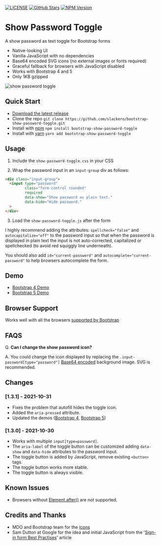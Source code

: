 [![LICENSE](https://img.shields.io/badge/license-MIT-lightgrey.svg)](https://raw.githubusercontent.com/slackero/bootstrap-show-password-toggle/master/LICENSE)
[![GitHub Stars](https://img.shields.io/github/stars/coliff/bootstrap-show-password-toggle.svg?label=github%20stars)](https://github.com/coliff/bootstrap-show-password-toggle)
[![NPM Version](https://img.shields.io/npm/v/bootstrap-show-password-toggle)](https://www.npmjs.com/package/bootstrap-show-password-toggle)

# Show Password Toggle

A show password as text toggle for Bootstrap forms

- Native-looking UI
- Vanilla JavaScript with no dependencies
- Base64 encoded SVG icons (no external images or fonts required)
- Graceful fallback for browsers with JavaScript disabled
- Works with Bootstrap 4 and 5
- Only 1KB gzipped

![show password toggle](https://christianoliff.com/img/2020/show-password-toggle-anim.gif)

## Quick Start

- [Download the latest release](https://github.com/slackero/bootstrap-show-password-toggle/releases)
- Clone the repo `git clone https://github.com/slackero/bootstrap-show-password-toggle.git`
- Install with [npm](https://www.npmjs.com/package/bootstrap-show-password-toggle) `npm install bootstrap-show-password-toggle`
- Install with [yarn](https://yarnpkg.com/package/bootstrap-show-password-toggle) `yarn add bootstrap-show-password-toggle`

## Usage

1. Include the `show-password-toggle.css` in your CSS

2. Wrap the password input in an `input-group` div as follows:

```html
<div class="input-group">
  <input type="password"
         class="form-control rounded"
         required
         data-show="Show password as plain text."
         data-hide="Hide password."
  >
</div>
```

3. Load the `show-password-toggle.js` after the form

I highly recommend adding the attributes: `spellcheck="false"` and `autocapitalize="off"` to the password input so that when the password is displayed in plain text the input is not auto-corrected, capitalized or spellchecked (to avoid red squiggly line underneath).

You should also add `id="current-password"` and `autocomplete="current-password"` to help browsers autocomplete the form.

## Demo

- [Bootstrap 4 Demo](https://slackero.github.io/bootstrap-show-password-toggle/tests/bootstrap4-sign-in/)
- [Bootstrap 5 Demo](https://slackero.github.io/bootstrap-show-password-toggle/tests/bootstrap5-sign-in/)

## Browser Support

Works well with all the browsers [supported by Bootstrap](https://getbootstrap.com/docs/4.6/getting-started/browsers-devices/#supported-browsers)

## FAQS

Q. **Can I change the show password icon?**

A. You could change the icon displayed by replacing the `.input-password[type="password"]` [Base64 encoded](https://yoksel.github.io/url-encoder/) background image. SVG is recommended.

## Changes

### [1.3.1] - 2021-10-31
- Fixes the problem that autofill hides the toggle icon.
- Added the `aria-pressed` attribute.
- Updated the demos ([Bootstrap 4](https://slackero.github.io/bootstrap-show-password-toggle/tests/bootstrap4-sign-in/), [Bootstrap 5](https://slackero.github.io/bootstrap-show-password-toggle/tests/bootstrap5-sign-in/))

### [1.3.0] - 2021-10-30
- Works with multiple `input[type=password]`.
- The `aria-label` of the toggle button can be customized adding `data-show` and `data-hide` attributes to the password input.
- The toggle button is added by JavaScript, remove existing `<button>` tags.
- The toggle button works more stable.
- The toggle button is always visible.

## Known Issues

- Browsers without [Element.after()](https://developer.mozilla.org/en-US/docs/Web/API/Element/after#browser_compatibility) are not supported.

## Credits and Thanks

- MDO and Bootstrap team for the [icons](https://icons.getbootstrap.com/icons/eye-slash/)
- Sam Dutton at Google for the idea and initial JavaScript from the '[Sign-in form Best Practises](https://web.dev/sign-in-form-best-practices/)' article
